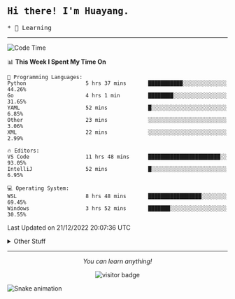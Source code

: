 <h2>
    <samp>Hi there! I'm Huayang.</samp>
</h2>
<p>
    <samp>
        * 🧐 Learning
    </samp>
</p>



<hr>


<!--START_SECTION:waka-->
![Code Time](http://img.shields.io/badge/Code%20Time-294%20hrs%203%20mins-blue)

📊 **This Week I Spent My Time On** 

```text
💬 Programming Languages: 
Python                   5 hrs 37 mins       ███████████░░░░░░░░░░░░░░   44.26% 
Go                       4 hrs 1 min         ████████░░░░░░░░░░░░░░░░░   31.65% 
YAML                     52 mins             █░░░░░░░░░░░░░░░░░░░░░░░░   6.85% 
Other                    23 mins             ░░░░░░░░░░░░░░░░░░░░░░░░░   3.06% 
XML                      22 mins             ░░░░░░░░░░░░░░░░░░░░░░░░░   2.99%

🔥 Editors: 
VS Code                  11 hrs 48 mins      ███████████████████████░░   93.05% 
IntelliJ                 52 mins             █░░░░░░░░░░░░░░░░░░░░░░░░   6.95%

💻 Operating System: 
WSL                      8 hrs 48 mins       █████████████████░░░░░░░░   69.45% 
Windows                  3 hrs 52 mins       ███████░░░░░░░░░░░░░░░░░░   30.55%

```


 Last Updated on 21/12/2022 20:07:36 UTC
<!--END_SECTION:waka-->


<details>
  <summary>Other Stuff</summary>
  <br />
<!--   
  <p align="left">
    <img height="180em" src="https://github-readme-streak-stats.herokuapp.com/?user=GuillaumeFalourd" />
    
  </p> -->

  * 🏆 Some GitHub statistical reports:
  
  <img width="100%" src="https://github-profile-trophy.vercel.app/?username=xmchxup&column=7">
  <p align="left">  
    <img height="180em" src="https://github-readme-stats.vercel.app/api?username=xmchxup&hide_border=true&show_icons=true&include_all_commits=true&bg_color=0,EC6C6C,FFD479,FFFC79,73FA79&theme=graywhite&locale=en" />
    <img height="180em" src="https://github-readme-stats.vercel.app/api/top-langs/?username=xmchxup&hide=css,scss,html&langs_count=8&hide_border=true&layout=compact&bg_color=0,73FA79,73FDFF,D783FF&theme=graywhite&locale=en" />
  </p>
  
  <img width="100%" src="https://github-profile-summary-cards.vercel.app/api/cards/profile-details?username=xmchxup&theme=github" />
 
</a>
</details>
<hr>
<p align="center">
    <i>You can learn anything!</i>
    <p align="center">
        <img src="https://visitor-badge.laobi.icu/badge?page_id=xmchxup" alt="visitor badge"/>       
    </p>
</p>

![Snake animation](https://github.com/XmchxUp/XmchxUp/blob/output/github-contribution-grid-snake.gif)


